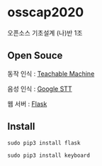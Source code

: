 # osscap2020
오픈소스 기초설계 (나)반 1조

## Open Souce
동작 인식 : [Teachable Machine](https://teachablemachine.withgoogle.com/)
  
음성 인식 : [Google STT](https://cloud.google.com/speech-to-text/docs/?hl=ko)

웹 서버 : [Flask](https://flask-docs-kr.readthedocs.io/ko/latest/)


## Install
 
```
sudo pip3 install flask
```
```
sudo pip3 install keyboard
```

